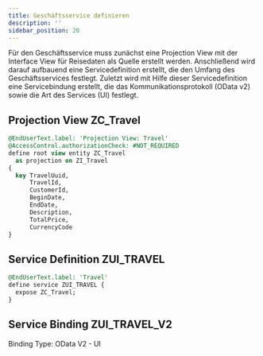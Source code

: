 ```yaml
---
title: Geschäftsservice definieren
description: ''
sidebar_position: 20
---
```


Für den Geschäftsservice muss zunächst eine Projection View mit der Interface View für Reisedaten als Quelle erstellt werden. Anschließend wird darauf aufbauend eine Servicedefinition erstellt, die den Umfang des Geschäftsservices festlegt. Zuletzt wird mit Hilfe dieser Servicedefinition eine Servicebindung erstellt, die das Kommunikationsprotokoll (OData v2) sowie die Art des Services (UI) festlegt.

## Projection View ZC_Travel
```sql
@EndUserText.label: 'Projection View: Travel'
@AccessControl.authorizationCheck: #NOT_REQUIRED
define root view entity ZC_Travel
  as projection on ZI_Travel
{
  key TravelUuid,
      TravelId,
      CustomerId,
      BeginDate,
      EndDate,
      Description,
      TotalPrice,
      CurrencyCode
}
```

## Service Definition ZUI_TRAVEL
```sql
@EndUserText.label: 'Travel'
define service ZUI_TRAVEL {
  expose ZC_Travel;
}
```

## Service Binding ZUI_TRAVEL_V2
Binding Type: OData V2 - UI
